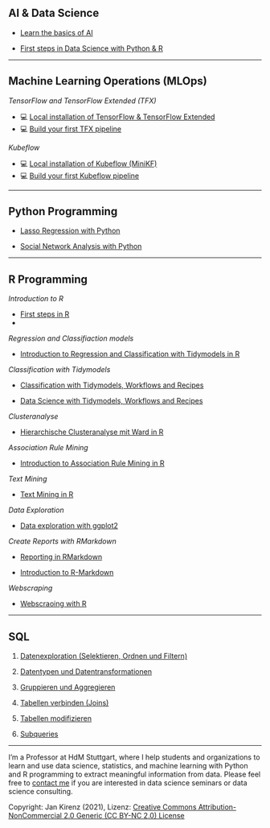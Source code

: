 ## AI & Data Science

- [Learn the basics of AI](https://www.kirenz.com/project/intro-machine-learning/)

- [First steps in Data Science with Python & R](https://github.com/kirenz/data-science-projects)

---

## Machine Learning Operations (MLOps)

*TensorFlow and TensorFlow Extended (TFX)*

- 💻 [Local installation of TensorFlow & TensorFlow Extended](https://kirenz.github.io/codelabs/codelabs/tfx-install/#0)
- 💻 [Build your first TFX pipeline](https://kirenz.github.io/codelabs/codelabs/tfx-pipeline-taxi/#0)

*Kubeflow*

- 💻 [Local installation of Kubeflow (MiniKF)](https://kirenz.github.io/codelabs/codelabs/kubeflow-install/#0)
- 💻 [Build your first Kubeflow pipeline](https://kirenz.github.io/codelabs/codelabs/kubeflow-pipeline/#0)

---


## Python Programming


- [Lasso Regression with Python](https://www.kirenz.com/post/2019-08-12-python-lasso-regression-auto/)

- [Social Network Analysis with Python](https://www.kirenz.com/post/2019-08-13-network_analysis/)


---

## R Programming

*Introduction to R*

- [First steps in R](https://kirenz.github.io/introduction-to-r/)
- 

*Regression and Classifiaction models*

- [Introduction to Regression and Classification with Tidymodels in R](https://data-science-tidymodels.netlify.app/index.html)


*Classification with Tidymodels*

- [Classification with Tidymodels, Workflows and Recipes](https://www.kirenz.com/post/2021-02-17-r-classification-tidymodels/)

- [Data Science with Tidymodels, Workflows and Recipes](https://www.kirenz.com/post/2020-12-19-r-tidymodels-housing/)


*Clusteranalyse*

- [Hierarchische Clusteranalyse mit Ward in R](https://www.kirenz.com/post/2020-05-21-r-hierarchische-clusteranalyse/)

*Association Rule Mining*

- [Introduction to Association Rule Mining in R](https://www.kirenz.com/post/2020-05-14-r-association-rule-mining/)

*Text Mining*

- [Text Mining in R](https://www.kirenz.com/post/2019-09-16-r-text-mining/)

*Data Exploration*

- [Data exploration with ggplot2](https://kirenz.github.io/data-exploration-in-r/)

*Create Reports with RMarkdown*

- [Reporting in RMarkdown](https://github.com/kirenz/markdown-report)

- [Introduction to R-Markdown](https://www.kirenz.com/project/markdown-first-steps/)


*Webscraping*

- [Webscraoing with R](https://github.com/kirenz/webscraping-with-r)

---

## SQL

1. [Datenexploration (Selektieren, Ordnen und Filtern)](https://kirenz.github.io/SQL-Introduction/1-sql-intro/sql-intro-select.html#1)

2. [Datentypen und Datentransformationen](https://kirenz.github.io/SQL-Introduction/2-sql-datatypes/sql-datatypes.html)

3. [Gruppieren und Aggregieren](https://kirenz.github.io/SQL-Introduction/3-sql-grouping/sql-grouping.html)

4. [Tabellen verbinden (Joins)](https://kirenz.github.io/SQL-Introduction/4-sql-joins/sql-joins.html)

5. [Tabellen modifizieren](https://kirenz.github.io/SQL-Introduction/5-sql-modify/sql-modify.html)

6. [Subqueries](https://kirenz.github.io/SQL-Introduction/6-sql-sub/sql-sub.html)


---

I’m a Professor at HdM Stuttgart, where I help students and organizations to learn and use data science, statistics, and machine learning with Python and R programming to extract meaningful information from data. Please feel free to [contact me](https://www.kirenz.com/contact/) if you are interested in data science seminars or data science consulting.

Copyright: Jan Kirenz (2021), Lizenz: [Creative Commons Attribution-NonCommercial 2.0 Generic (CC BY-NC 2.0) License](https://creativecommons.org/licenses/by-nc/2.0/)
